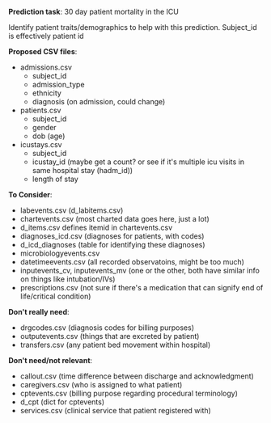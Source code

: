 **Prediction task**: 30 day patient mortality in the ICU

Identify patient traits/demographics to help with this prediction. Subject_id is effectively patient id

**Proposed CSV files**:
* admissions.csv
  * subject_id
  * admission_type
  * ethnicity
  * diagnosis (on admission, could change)
* patients.csv
  * subject_id
  * gender
  * dob (age)
* icustays.csv
  * subject_id
  * icustay_id (maybe get a count? or see if it's multiple icu visits in same hospital stay (hadm_id))
  * length of stay

**To Consider**:
* labevents.csv (d_labitems.csv)
* chartevents.csv (most charted data goes here, just a lot)
* d_items.csv defines itemid in chartevents.csv 
* diagnoses_icd.csv (diagnoses for patients, with codes)
* d_icd_diagnoses (table for identifying these diagnoses)
* microbiologyevents.csv 
* datetimeevents.csv (all recorded observatoins, might be too much)
* inputevents_cv, inputevents_mv (one or the other, both have similar info on things like intubation/IVs)
* prescriptions.csv (not sure if there's a medication that can signify end of life/critical condition)

**Don't really need**:
* drgcodes.csv (diagnosis codes for billing purposes)
* outputevents.csv (things that are excreted by patient)
* transfers.csv (any patient bed movement within hospital)

**Don't need/not relevant**:
* callout.csv (time difference between discharge and acknowledgment)
* caregivers.csv (who is assigned to what patient)
* cptevents.csv (billing purpose regarding procedural terminology)
* d_cpt (dict for cptevents)
* services.csv (clinical service that patient registered with)
